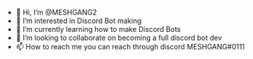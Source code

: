 - 👋 Hi, I’m @MESHGANG2
- 👀 I’m interested in Discord Bot making
- 🌱 I’m currently learning how to make Discord Bots
- 💞️ I’m looking to collaborate on becoming a full discord bot dev
- 📫 How to reach me you can reach through discord MESHGANG#0111
<!---
MESHGANG2/MESHGANG2 is a ✨ special ✨ repository because its `README.md` (this file) appears on your GitHub profile.
You can click the Preview link to take a look at your changes.
--->

